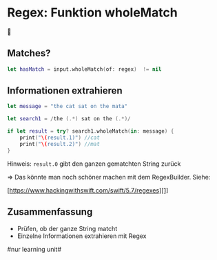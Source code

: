 # Regex: Funktion wholeMatch
🧿

## Matches?

```swift
let hasMatch = input.wholeMatch(of: regex)  != nil
```

## Informationen extrahieren

```swift
let message = "the cat sat on the mata"

let search1 = /the (.*) sat on the (.*)/

if let result = try? search1.wholeMatch(in: message) {
    print("\(result.1)") //cat
    print("\(result.2)") //mat
}
```

Hinweis: `result.0` gibt den ganzen gematchten String zurück

=\> Das könnte man noch schöner machen mit dem RegexBuilder. Siehe:

[https://www.hackingwithswift.com/swift/5.7/regexes][1]


## Zusammenfassung
- Prüfen, ob der ganze String matcht
- Einzelne Informationen extrahieren mit Regex

[1]:	https://www.hackingwithswift.com/swift/5.7/regexes

#nur learning unit#